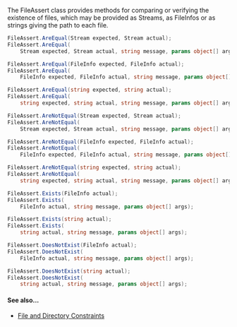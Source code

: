 The FileAssert class provides methods for comparing or verifying the existence of files,
which may be provided as Streams, as FileInfos or as strings 
giving the path to each file.

```csharp
FileAssert.AreEqual(Stream expected, Stream actual);
FileAssert.AreEqual(
    Stream expected, Stream actual, string message, params object[] args);

FileAssert.AreEqual(FileInfo expected, FileInfo actual);
FileAssert.AreEqual(
    FileInfo expected, FileInfo actual, string message, params object[] args);

FileAssert.AreEqual(string expected, string actual);
FileAssert.AreEqual(
    string expected, string actual, string message, params object[] args);

FileAssert.AreNotEqual(Stream expected, Stream actual);
FileAssert.AreNotEqual(
    Stream expected, Stream actual, string message, params object[] args);

FileAssert.AreNotEqual(FileInfo expected, FileInfo actual);
FileAssert.AreNotEqual(
    FileInfo expected, FileInfo actual, string message, params object[] args);

FileAssert.AreNotEqual(string expected, string actual);
FileAssert.AreNotEqual(
    string expected, string actual, string message, params object[] args);

FileAssert.Exists(FileInfo actual);
FileAssert.Exists(
    FileInfo actual, string message, params object[] args);

FileAssert.Exists(string actual);
FileAssert.Exists(
    string actual, string message, params object[] args);

FileAssert.DoesNotExist(FileInfo actual);
FileAssert.DoesNotExist(
    FileInfo actual, string message, params object[] args);

FileAssert.DoesNotExist(string actual);
FileAssert.DoesNotExist(
    string actual, string message, params object[] args);
```

#### See also...
 * [File and Directory Constraints](xref:constraints#file-and-directory-constraints)
